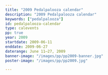 ```yaml
---
title: "2009 Pedalpalooza calendar"
description: "2009 Pedalpalooza calendar"
keywords: ["pedalpalooza"]
id: pedalpalooza-calendar
type: calevents
pp: true
year: 2009
startdate: 2009-06-11
enddate: 2009-06-27
daterange: June 11–27, 2009
banner-image: "/images/pp/pp2009-banner.jpg"
poster-image: "/images/pp/pp2009.jpg"

---
```

